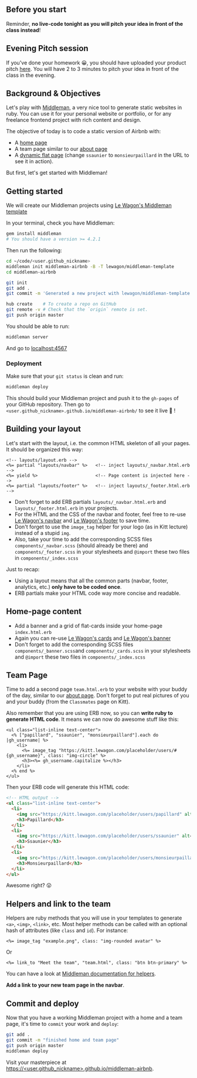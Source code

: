 ## Before you start

Reminder, **no live-code tonight as you will pitch your idea in front of the class instead**!

## Evening Pitch session

If you've done your homework 😀, you should have uploaded your product pitch [here](https://kitt.lewagon.com/camps/<user.batch_slug>/products). You will have 2 to 3 minutes to pitch your idea in front of the class in the evening.

## Background & Objectives

Let's play with [Middleman](https://middlemanapp.com/), a very nice tool to generate static websites in ruby. You can use it for your personal website or portfolio, or for any freelance frontend project with rich content and design.

The objective of today is to code a static version of Airbnb with:
- A [home page](http://lewagon.github.io/middleman-airbnb/)
- A team page similar to our [about page](http://lewagon.github.io/middleman-airbnb/about.html)
- A [dynamic flat page](http://lewagon.github.io/middleman-airbnb/flats/ssaunier.html) (change `ssaunier` to `monsieurpaillard` in the URL to see it in action).

But first, let's get started with Middleman!

## Getting started

We will create our Middleman projects using [Le Wagon's Middleman template](https://github.com/lewagon/middleman-template)

In your terminal, check you have Middleman:

```bash
gem install middleman
# You should have a version >= 4.2.1
```

Then run the following:

```bash
cd ~/code/<user.github_nickname>
middleman init middleman-airbnb -B -T lewagon/middleman-template
cd middleman-airbnb

git init
git add .
git commit -m 'Generated a new project with lewagon/middleman-template'

hub create    # To create a repo on GitHub
git remote -v # Check that the `origin` remote is set.
git push origin master
```

You should be able to run:

```bash
middleman server
```

And go to [localhost:4567](http://localhost:4567)

### Deployment

Make sure that your `git status` is clean and run:

```bash
middleman deploy
```

This should build your Middleman project and push it to the `gh-pages` of your GitHub repository. Then go to `<user.github_nickname>.github.io/middleman-airbnb/` to see it live 🚀 !

## Building your layout

Let's start with the layout, i.e. the common HTML skeleton of all your pages. It should be organized this way:

```erb
<!-- layouts/layout.erb -->
<%= partial "layouts/navbar" %>   <!-- inject layouts/_navbar.html.erb -->
<%= yield %>                      <!-- Page content is injected here -->
<%= partial "layouts/footer" %>   <!-- inject layouts/_footer.html.erb -->
```

- Don't forget to add ERB partials `layouts/_navbar.html.erb` and `layouts/_footer.html.erb` in your projects.
- For the HTML and the CSS of the navbar and footer, feel free to re-use [Le Wagon's navbar](http://lewagon.github.io/ui-components/#navbar) and [Le Wagon's footer](http://lewagon.github.io/ui-components/#footer) to save time.
- Don't forget to use the `image_tag` helper for your logo (as in Kitt lecture) instead of a stupid `img`.
- Also, take your time to add the corresponding SCSS files `components/_navbar.scss` (should already be there) and `components/_footer.scss` in your stylesheets and `@import` these two files in `components/_index.scss`


Just to recap:
- Using a layout means that all the common parts (navbar, footer, analytics, etc.) **only have to be coded once**.
- ERB partials make your HTML code way more concise and readable.

## Home-page content

- Add a banner and a grid of flat-cards inside your home-page `index.html.erb`
- Again you can re-use [Le Wagon's cards](http://lewagon.github.io/ui-components/#cards) and [Le Wagon's banner](http://lewagon.github.io/ui-components/#banner)
- Don't forget to add the corresponding SCSS files `components/_banner.scss`and `components/_cards.scss` in your stylesheets and `@import` these two files in `components/_index.scss`


## Team Page

Time to add a second page `team.html.erb` to your website with your buddy of the day, similar to our [about page](http://lewagon.github.io/middleman-airbnb/about.html). Don't forget to put real pictures of you and your buddy (from the `Classmates` page on Kitt).

Also remember that you are using ERB now, so you can **write ruby to generate HTML code**. It means we can now do awesome stuff like this:

```erb
<ul class="list-inline text-center">
  <% ["papillard", "ssaunier", "monsieurpaillard"].each do |gh_username| %>
    <li>
      <%= image_tag "https://kitt.lewagon.com/placeholder/users/#{gh_username}", class: "img-circle" %>
      <h3><%= gh_username.capitalize %></h3>
    </li>
  <% end %>
</ul>
```

Then your ERB code will generate this HTML code:

```html
<!-- HTML output -->
<ul class="list-inline text-center">
  <li>
    <img src="https://kitt.lewagon.com/placeholder/users/papillard" alt="">
    <h3>Papillard</h3>
  </li>
  <li>
    <img src="https://kitt.lewagon.com/placeholder/users/ssaunier" alt="">
    <h3>Ssaunier</h3>
  </li>
  <li>
    <img src="https://kitt.lewagon.com/placeholder/users/monsieurpaillard" alt="">
    <h3>Monsieurpaillard</h3>
  </li>
</ul>
```

Awesome right? 😲

## Helpers and link to the team

Helpers are ruby methods that you will use in your templates to generate `<a>`, `<img>`, `<link>`, etc. Most helper methods can be called with an optional hash of attributes (like `class` and `id`). For instance:

```erb
<%= image_tag "example.png", class: "img-rounded avatar" %>
```

Or

```erb
<%= link_to "Meet the team", "team.html", class: "btn btn-primary" %>
```

You can have a look at [Middleman documentation for helpers](https://middlemanapp.com/basics/helper_methods/).

**Add a link to your new team page in the navbar**.

## Commit and deploy

Now that you have a working Middleman project with a home and a team page, it's time to `commit` your work and `deploy`:

```bash
git add .
git commit -m "finished home and team page"
git push origin master
middleman deploy
```

Visit your masterpiece at <a href="http://&lt;user.github_nickname&gt;.github.io/middleman-airbnb/" target="_blank">https://&lt;user.github_nickname&gt;.github.io/middleman-airbnb</a>.
